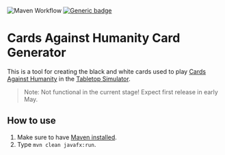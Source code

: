 ![Maven Workflow](https://github.com/schifi/cah-cardgen/actions/workflows/maven.yml/badge.svg) [![Generic badge](https://img.shields.io/badge/Build_with-SWAG-orange.svg)](https://shields.io/)

# Cards Against Humanity Card Generator
This is a tool for creating the black and white cards used to play [Cards Against Humanity](https://en.wikipedia.org/wiki/Cards_Against_Humanity) in the [Tabletop Simulator](https://store.steampowered.com/app/286160/Tabletop_Simulator/).

> Note: Not functional in the current stage! Expect first release in early May.

## How to use
1. Make sure to have [Maven installed](https://maven.apache.org/install.html).
2. Type ```mvn clean javafx:run```.
